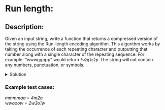 # Run length: 

## Description:

Given an input string, write a function that returns a compressed version of the string using the Run-length encoding algorithm. This algorithm works by taking the occurrence of each repeating character and outputting that number along with a single character of the repeating sequence. For example: “wwwggopp” would return <code>3w2g1o2p</code>. The string will not contain any numbers, punctuation, or symbols.

<details>
<summary>Solution</summary>
<br>
<style type="text/javascript">
function runLength(str) {
  let result = '';
  let count = 1;
  </code>
  
  <code>for(let i = 0; i < str.length; i++) {
    if(str[i] === str[i+1]) {
      count++;
    } else {
      result += count + str[i];
      count = 1;
    }
  }
  
  return result;
}</style>

<code>console.log(runLength('mmmmaa'))</code>
</details>

### Example test cases:

<i>mmmmaa = 4m2a</i><br>
<i>wwooow = 2w3o1w</i>
